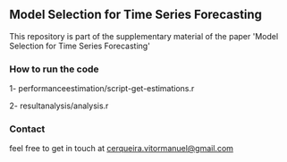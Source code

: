 ##  Model Selection for Time Series Forecasting

This repository is part of the supplementary material of the paper 'Model Selection for Time Series Forecasting'

### How to run the code

1- performanceestimation/script-get-estimations.r

2- resultanalysis/analysis.r


### Contact

feel free to get in touch at cerqueira.vitormanuel@gmail.com
